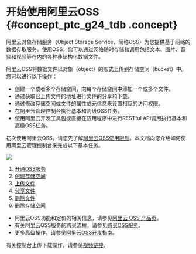 # 开始使用阿里云OSS {#concept_ptc_g24_tdb .concept}

阿里云对象存储服务（Object Storage Service，简称OSS）为您提供基于网络的数据存取服务。使用OSS，您可以通过网络随时存储和调用包括文本、图片、音频和视频等在内的各种非结构化数据文件。

阿里云OSS将数据文件以对象（object）的形式上传到存储空间（bucket）中。您可以进行以下操作：

-   创建一个或者多个存储空间，向每个存储空间中添加一个或多个文件。
-   通过获取已上传文件的地址进行文件的分享和下载。
-   通过修改存储空间或文件的属性或元信息来设置相应的访问权限。
-   在阿里云管理控制台执行基本和高级OSS任务。
-   使用阿里云开发工具包或直接在应用程序中进行RESTful API调用执行基本和高级OSS任务。

初次使用阿里云OSS，请您先了解[阿里云OSS使用限制](../../../../cn.zh-CN/产品简介/使用限制.md#)。本文档向您介绍如何使用阿里云管理控制台来完成以下基本任务。

 ![](http://static-aliyun-doc.oss-cn-hangzhou.aliyuncs.com/assets/img/4330/919_zh-CN.jpg) 

1.  [开通OSS服务](cn.zh-CN/快速入门/开通OSS服务.md#)
2.  [创建存储空间](cn.zh-CN/快速入门/创建存储空间.md#)
3.  [上传文件](cn.zh-CN/快速入门/上传文件.md#)
4.  [分享文件](cn.zh-CN/快速入门/分享文件.md#)
5.  [删除文件](cn.zh-CN/快速入门/删除文件.md#)
6.  [删除存储空间](cn.zh-CN/快速入门/删除存储空间.md#)

-   阿里云OSS功能和定价的相关信息，请参见[阿里云 OSS 产品页](https://www.aliyun.com/product/oss)。
-   有关阿里云OSS服务的购买流程，请参见[购买OSS服务](cn.zh-CN/快速入门/购买OSS服务.md#)。
-   更多高级操作，请参见[阿里云OSS开发指南](../../../../cn.zh-CN/开发指南/基本概念介绍.md#)。

有关控制台上传下载操作，请参见[视频链接](https://help.aliyun.com/video_detail/67400.html)。


